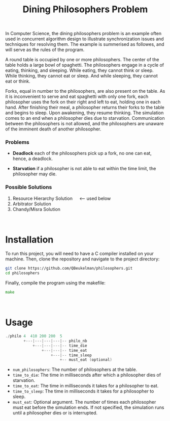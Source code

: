 

<h1 align="center">
	Dining Philosophers Problem
</h1>

<br />


In Computer Science, the dining philosophers problem is an example often used in concurrent algorithm design to illustrate synchronization issues and techniques
for resolving them. The example is summerised as followes, and will serve as the rules of the program.

A round table is occupied by one or more philosophers. The center of the table holds a large bowl of spaghetti. The philosophers engage in a cycle of eating, thinking, and sleeping. While eating, they cannot think or sleep. While thinking, they cannot eat or sleep. And while sleeping, they cannot eat or think.

Forks, equal in number to the philosophers, are also present on the table. As it is inconvenient to serve and eat spaghetti with only one fork, each philosopher uses the fork on their right and left to eat, holding one in each hand. After finishing their meal, a philosopher returns their forks to the table and begins to sleep. Upon awakening, they resume thinking. The simulation comes to an end when a philosopher dies due to starvation. Communication between the philosophers is not allowed, and the philosophers are unaware of the imminent death of another philosopher.


### Problems

- **Deadlock** each of the philosophers pick up a fork, no one can eat, hence, a deadlock.

- **Starvation** if a philosopher is not able to eat within the time limit, the philosopher may die.


### Possible Solutions

1. Resource Hierarchy Solution &emsp; <-- used below
2. Arbitrator Solution
3. Chandy/Misra Solution


<br />


# Installation

To run this project, you will need to have a C compiler installed on your machine. Then, clone the repository and navigate to the project directory:

```bash
git clone https://github.com/QBeukelman/philosophers.git
cd philosophers
```

Finally, compile the program using the makefile:

```go
make
```

<br />


# Usage

```c
./philo 4  410 200 200  5
        +---|---|---|---|-- philo_nb
            +---|---|---|-- time_die
                +---|---|-- time_eat
                    +---|-- time_sleep
                        +-- must_eat (optional)
```

- `num_philosophers`: The number of philosophers at the table.
- `time_to_die`: The time in milliseconds after which a philosopher dies of starvation.
- `time_to_eat`: The time in milliseconds it takes for a philosopher to eat.
- `time_to_sleep`: The time in milliseconds it takes for a philosopher to sleep.
- `must_eat`: Optional argument. The number of times each philosopher must eat before the simulation ends. If not specified, the simulation runs until a philosopher dies or is interrupted.

<br />

